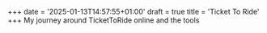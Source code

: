 +++
date = '2025-01-13T14:57:55+01:00'
draft = true
title = 'Ticket To Ride'
+++
My journey around TicketToRide online and the tools
